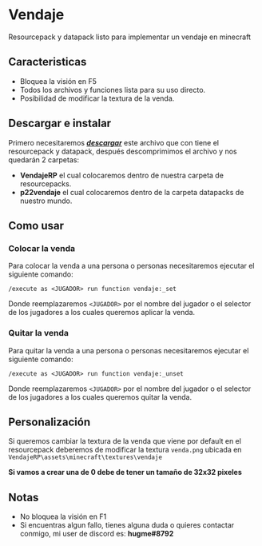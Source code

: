 # Vendaje
 Resourcepack y datapack listo para implementar un vendaje en minecraft
 
## Caracteristicas
- Bloquea la visión en F5
- Todos los archivos y funciones lista para su uso directo.
- Posibilidad de modificar la textura de la venda.

## Descargar e instalar
Primero necesitaremos [***descargar***](https://github.com/Julioxidop/Vendaje/releases/tag/1.0 "aquí") este archivo que con tiene el resourcepack y datapack, después descomprimimos el archivo y nos quedarán 2 carpetas:
- **VendajeRP** el cual colocaremos dentro de nuestra carpeta de resourcepacks.
- **p22vendaje** el cual colocaremos dentro de la carpeta datapacks de nuestro mundo.

## Como usar
### Colocar la venda
Para colocar la venda a una persona o personas necesitaremos ejecutar el siguiente comando:
```
/execute as <JUGADOR> run function vendaje:_set
```
Donde reemplazaremos `<JUGADOR>` por el nombre del jugador o el selector de los jugadores a los cuales queremos aplicar la venda.
 
### Quitar la venda
Para quitar la venda a una persona o personas necesitaremos ejecutar el siguiente comando:
```
/execute as <JUGADOR> run function vendaje:_unset
```
Donde reemplazaremos `<JUGADOR>` por el nombre del jugador o el selector de los jugadores a los cuales queremos quitar la venda.

## Personalización
Si queremos cambiar la textura de la venda que viene por default en el resourcepack deberemos de modificar la textura `venda.png` ubicada en `VendajeRP\assets\minecraft\textures\vendaje`
 
 **Si vamos a crear una de 0 debe de tener un tamaño de 32x32 pixeles**
 
## Notas
- No bloquea la visión en F1
- Si encuentras algun fallo, tienes alguna duda o quieres contactar conmigo, mi user de discord es: **hugme#8792**
